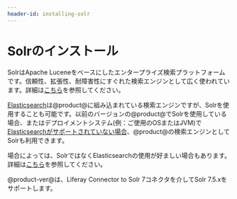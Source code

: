 ```yaml
---
header-id: installing-solr
---
```


# Solrのインストール

SolrはApache Luceneをベースにしたエンタープライズ検索プラットフォームです。信頼性、拡張性、耐障害性にすぐれた検索エンジンとして広く使われています。詳細は[こちら](http://lucene.apache.org/solr/)を参照してください。

[Elasticsearch](/discover/deployment/-/knowledge_base/7-1/configuring-elasticsearch-for-liferay-0)は@product@に組み込まれている検索エンジンですが、Solrを使用することも可能です。以前のバージョンの@product@でSolrを使用している場合、またはデプロイメントシステム(例：ご使用のOSまたはJVM)で[Elasticsearchがサポートされていない場合](https://www.elastic.co/support/matrix)、@product@の検索エンジンとしてSolrも利用できます。

場合によっては、SolrではなくElasticsearchの使用が好ましい場合もあります。
詳細は[こちら](/discover/deployment/-/knowledge_base/7-1/installing-a-search-engine#choosing-a-search-engine)を参照してください。

@product-ver@は、Liferay Connector to Solr 7コネクタを介してSolr 7.5.xをサポートします。
